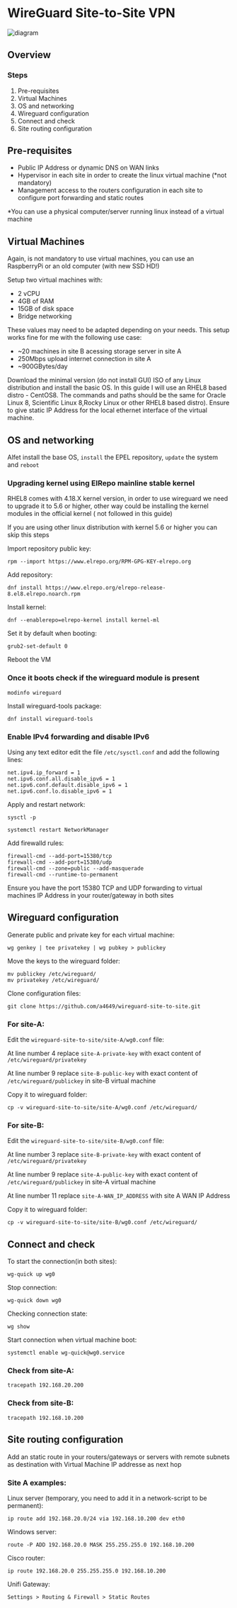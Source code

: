 # WireGuard Site-to-Site VPN

![diagram](images/diagram.png)

## Overview



### Steps

1. Pre-requisites
2. Virtual Machines
3. OS and networking
4. Wireguard configuration
5. Connect and check
6. Site routing configuration

## Pre-requisites

- Public IP Address or dynamic DNS on WAN links
- Hypervisor in each site in order to create the linux virtual machine (*not mandatory)
- Management access to the routers configuration in each site to configure port forwarding and static routes

*You can use a physical computer/server running linux instead of a virtual machine

## Virtual Machines

Again, is not mandatory to use virtual machines, you can use an RaspberryPi or an old computer (with new SSD HD!)

Setup two virtual machines with:
- 2 vCPU
- 4GB of RAM
- 15GB of disk space
- Bridge networking

These values may need to be adapted depending on your needs. This setup works fine for me with the following use case:
- ~20 machines in site B acessing storage server in site A
- 250Mbps upload internet connection in site A
- ~900GBytes/day

Download the minimal version (do not install GUI) ISO of any Linux distribution and install the basic OS. In this guide I will use an RHEL8 based distro - CentOS8. The commands and paths should be the same for Oracle Linux 8, Scientific Linux 8,Rocky Linux or other RHEL8 based distro). Ensure to give static IP Address for the local ethernet interface of the virtual machine.  

## OS and networking

Alfet install the base OS, ```install``` the EPEL repository, ```update``` the system and ```reboot```

### Upgrading kernel using ElRepo mainline stable kernel

RHEL8 comes with 4.18.X kernel version, in order to use wireguard we need to upgrade it to 5.6 or higher, other way could be installing the kernel modules in the official kernel ( not followed in this guide)

If you are using other linux distribution with kernel 5.6 or higher you can skip this steps

Import repository public key:

```rpm --import https://www.elrepo.org/RPM-GPG-KEY-elrepo.org```

Add repository:

```dnf install https://www.elrepo.org/elrepo-release-8.el8.elrepo.noarch.rpm```

Install kernel:

```dnf --enablerepo=elrepo-kernel install kernel-ml```

Set it by default when booting:

```grub2-set-default 0```

Reboot the VM

### Once it boots check if the wireguard module is present

```modinfo wireguard```

Install wireguard-tools package:

```dnf install wireguard-tools```

### Enable IPv4 forwarding and disable IPv6

Using any text editor edit the file `/etc/sysctl.conf` and add the following lines:
```
net.ipv4.ip_forward = 1
net.ipv6.conf.all.disable_ipv6 = 1
net.ipv6.conf.default.disable_ipv6 = 1
net.ipv6.conf.lo.disable_ipv6 = 1
```

Apply and restart network:

```sysctl -p```

```systemctl restart NetworkManager```

Add firewalld rules:
```
firewall-cmd --add-port=15380/tcp
firewall-cmd --add-port=15380/udp
firewall-cmd --zone=public --add-masquerade
firewall-cmd --runtime-to-permanent
```

Ensure you have the port 15380 TCP and UDP forwarding to virtual machines IP Address in your router/gateway in both sites

## Wireguard configuration

Generate public and private key for each virtual machine:

```wg genkey | tee privatekey | wg pubkey > publickey```

Move the keys to the wireguard folder:
```
mv publickey /etc/wireguard/
mv privatekey /etc/wireguard/
```
Clone configuration files: 

```git clone https://github.com/a4649/wireguard-site-to-site.git```

### For site-A:

Edit the `wireguard-site-to-site/site-A/wg0.conf` file:

At line number 4 replace `site-A-private-key` with exact content of `/etc/wireguard/privatekey`

At line number 9 replace `site-B-public-key` with exact content of `/etc/wireguard/publickey` in site-B virtual machine

Copy it to wireguard folder:

```cp -v wireguard-site-to-site/site-A/wg0.conf /etc/wireguard/```

### For site-B:

Edit the `wireguard-site-to-site/site-B/wg0.conf` file:

At line number 3 replace `site-B-private-key` with exact content of `/etc/wireguard/privatekey`

At line number 9 replace `site-A-public-key` with exact content of `/etc/wireguard/publickey` in site-A virtual machine

At line number 11 replace `site-A-WAN_IP_ADDRESS` with site A WAN IP Address

Copy it to wireguard folder:

```cp -v wireguard-site-to-site/site-B/wg0.conf /etc/wireguard/```

## Connect and check

To start the connection(in both sites):

```wg-quick up wg0```

Stop connection: 

```wg-quick down wg0```

Checking connection state:

```wg show```

Start connection when virtual machine boot:

```systemctl enable wg-quick@wg0.service```

### Check from site-A:

```tracepath 192.168.20.200```

### Check from site-B:

```tracepath 192.168.10.200```

## Site routing configuration

Add an static route in your routers/gateways or servers with remote subnets as destination with Virtual Machine IP addresse as next hop

### Site A examples:

Linux server (temporary, you need to add it in a network-script to be permanent): 

```ip route add 192.168.20.0/24 via 192.168.10.200 dev eth0```

Windows server: 

```route -P ADD 192.168.20.0 MASK 255.255.255.0 192.168.10.200```

Cisco router: 

```ip route 192.168.20.0 255.255.255.0 192.168.10.200```

Unifi Gateway: 

`Settings > Routing & Firewall > Static Routes` 
